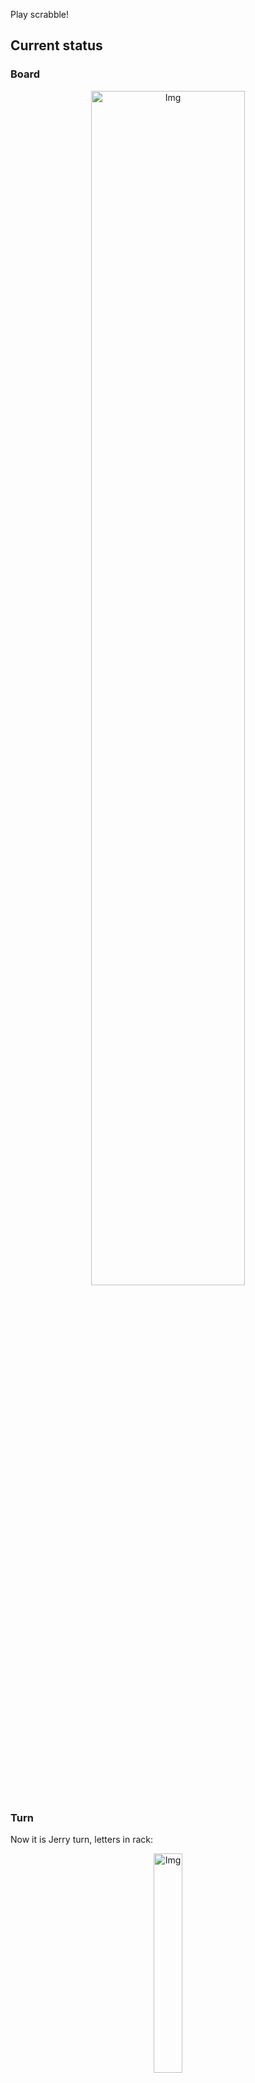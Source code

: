 
Play scrabble!
## Current status
### Board
<p align="center">
<img src="https://raw.githubusercontent.com/radosz99/radosz99/main/board.png" width=70% alt="Img"/>
    </p>
    
### Turn
Now it is Jerry turn, letters in rack:
<p align="center">
<img src="https://raw.githubusercontent.com/radosz99/radosz99/main/rack.png" width=30% alt="Img"/>
</p>

### Game score
| Id | Player name | Points |
  | - | - | - |  
|0 | Tom | 291
|1 | Jerry | 304
## Make the move
Make the move and insert the letters by creating an [issue](https://github.com/radosz99/radosz99/issues/new?title=scrabble%7Cmove%7C7%3AA%3ARIDE&body=Just+push+%27Submit+new+issue%27+or+update+with+your+move.) according to the rules or...

## Possibly best moves  
Are you sure? :smiling_imp: :smiling_imp: :smiling_imp:
<details>
  <summary>Spoiler warning!</summary>
  
  | Id | Move | Issue link | Points |
  | - | - | - | - |  
|1| H:0:rial | [scrabble&#124;move&#124;H:0:rial](https://github.com/radosz99/radosz99/issues/new?title=scrabble%7Cmove%7CH%3A0%3Arial&body=Just+push+%27Submit+new+issue%27+or+update+with+your+move.) | 12 
|2| O:1:luz | [scrabble&#124;move&#124;O:1:luz](https://github.com/radosz99/radosz99/issues/new?title=scrabble%7Cmove%7CO%3A1%3Aluz&body=Just+push+%27Submit+new+issue%27+or+update+with+your+move.) | 12 
|3| O:1:riz | [scrabble&#124;move&#124;O:1:riz](https://github.com/radosz99/radosz99/issues/new?title=scrabble%7Cmove%7CO%3A1%3Ariz&body=Just+push+%27Submit+new+issue%27+or+update+with+your+move.) | 12 
|4| H:0:rill | [scrabble&#124;move&#124;H:0:rill](https://github.com/radosz99/radosz99/issues/new?title=scrabble%7Cmove%7CH%3A0%3Arill&body=Just+push+%27Submit+new+issue%27+or+update+with+your+move.) | 12 
|5| H:0:aril | [scrabble&#124;move&#124;H:0:aril](https://github.com/radosz99/radosz99/issues/new?title=scrabble%7Cmove%7CH%3A0%3Aaril&body=Just+push+%27Submit+new+issue%27+or+update+with+your+move.) | 12 
|6| H:0:rail | [scrabble&#124;move&#124;H:0:rail](https://github.com/radosz99/radosz99/issues/new?title=scrabble%7Cmove%7CH%3A0%3Arail&body=Just+push+%27Submit+new+issue%27+or+update+with+your+move.) | 12 
|7| F:9:arguli | [scrabble&#124;move&#124;F:9:arguli](https://github.com/radosz99/radosz99/issues/new?title=scrabble%7Cmove%7CF%3A9%3Aarguli&body=Just+push+%27Submit+new+issue%27+or+update+with+your+move.) | 11 
|8| 6:J:qi | [scrabble&#124;move&#124;6:J:qi](https://github.com/radosz99/radosz99/issues/new?title=scrabble%7Cmove%7C6%3AJ%3Aqi&body=Just+push+%27Submit+new+issue%27+or+update+with+your+move.) | 11 
|9| F:9:argali | [scrabble&#124;move&#124;F:9:argali](https://github.com/radosz99/radosz99/issues/new?title=scrabble%7Cmove%7CF%3A9%3Aargali&body=Just+push+%27Submit+new+issue%27+or+update+with+your+move.) | 11 
|10| 13:A:tiara | [scrabble&#124;move&#124;13:A:tiara](https://github.com/radosz99/radosz99/issues/new?title=scrabble%7Cmove%7C13%3AA%3Atiara&body=Just+push+%27Submit+new+issue%27+or+update+with+your+move.) | 10 
</details>
    
## Latest moves

| Id | Type | Move / Letters to replace | Created words / New letters | Date | Points | Player | Who |
| - | - | - | - | - | - | - | - |
|14| INSERT | O:10:doven | ['DOVEN'] | 11/23/2022, 21:03:54 | 30 | Tom | [radosz99](github.com/radosz99) |
|13| INSERT | 3:L:ditz | ['DITZ'] | 11/23/2022, 21:02:54 | 48 | Jerry | [radosz99](github.com/radosz99) |
|12| INSERT | 12:H:export | ['EXPORT'] | 11/23/2022, 21:01:35 | 46 | Tom | [radosz99](github.com/radosz99) |
|11| INSERT | A:10:panty | ['PANTY'] | 11/23/2022, 21:00:30 | 30 | Jerry | [radosz99](github.com/radosz99) |
|10| INSERT | 11:A:aborigen | ['ABORIGEN'] | 11/23/2022, 20:58:31 | 74 | Tom | [radosz99](github.com/radosz99) |
|9| INSERT | 3:D:swelled | ['SWELLED'] | 11/23/2022, 20:57:14 | 24 | Jerry | [radosz99](github.com/radosz99) |
|8| INSERT | 7:A:eager | ['EAGER'] | 11/23/2022, 20:55:53 | 21 | Tom | [radosz99](github.com/radosz99) |
|7| INSERT | H:7:jaconets | ['JACONETS'] | 11/23/2022, 20:55:00 | 104 | Jerry | [radosz99](github.com/radosz99) |
|6| INSERT | E:2:twicer | ['TWICER'] | 11/23/2022, 20:54:22 | 22 | Tom | [radosz99](github.com/radosz99) |
|5| INSERT | 7:L:fung | ['FUNG'] | 11/23/2022, 20:52:57 | 36 | Jerry | [radosz99](github.com/radosz99) |
|4| INSERT | N:3:thionine | ['THIONINE'] | 11/23/2022, 20:51:11 | 65 | Tom | [radosz99](github.com/radosz99) |
|3| INSERT | 10:J:kynded | ['KYNDED'] | 11/23/2022, 20:50:09 | 30 | Jerry | [radosz99](github.com/radosz99) |
|2| INSERT | 5:E:civils | ['CIVILS'] | 11/23/2022, 20:48:36 | 13 | Tom | [radosz99](github.com/radosz99) |
|1| INSERT | J:5:squawk | ['SQUAWK'] | 11/23/2022, 20:46:34 | 32 | Jerry | [radosz99](github.com/radosz99) |
|0| INSERT | 7:H:jeu | ['JEU'] | 11/23/2022, 20:45:40 | 20 | Tom | [radosz99](github.com/radosz99) |